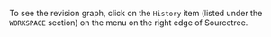 To see the revision graph, click on the `History` item (listed under the `WORKSPACE` section) on the menu on the right edge of Sourcetree.

<pic eager src="{{baseUrl}}/gitAndGithub/commit/images/sourcetree_8.png" />
